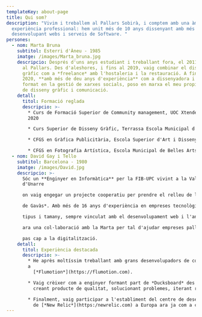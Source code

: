 ```yaml
---
templateKey: about-page
title: Qui som?
description: "Vivim i treballem al Pallars Sobirà, i comptem amb una àmplia
  experiència professional: hem unit més de 10 anys dissenyant amb més de 16
  desenvolupant webs i serveis de Software. "
persones:
  - nom: Marta Bruna
    subtitol: Esterri d'Àneu - 1985
    imatge: /images/Marta_bruna.jpg
    descripcio: Després d'uns anys estudiant i treballant fora, el 2011 vaig tornar
      al Pallars. Des d'aleshores, i fins al 2019, vaig combinar el disseny
      gràfic com a *freelance* amb l'hostaleria i la restauració. A finals del
      2020, **amb més de deu anys d'experiència** com a dissenyadora i havent-me
      format en la gestió de xarxes socials, poso en marxa el meu propi estudi
      de disseny gràfic i comunicació.
    detall:
      titol: Formació reglada
      descripcio: >-
        * Curs de Formació Superior de Community management, UOC Xtended Studies
        2020

        * Curs Superior de Disseny Gràfic, Terrassa Escola Municipal d'Art i Disseny 2009 - 2010

        * CFGS en Gràfica Publicitària, Escola Superior d'Art i Disseny d'Olot 2006 - 2008

        * CFGS en Fotografia Artística, Escola Municipal de Belles Arts de Lleida 2003 - 2005
  - nom: David Gay i Tello
    subtitol: Barcelona - 1980
    imatge: /images/David.jpg
    descripcio: >-
      Sóc un **Enginyer en Informàtica** per la FIB-UPC vivint a la Vall
      d'Unarre

      on vaig engegar un projecte cooperatiu per prendre el relleu de la *Formatgeria

      de Gavàs*. Amb més de 16 anys d'experiència en empreses tecnològiques de tot

      tipus i tamany, sempre vinculat amb el desenvolupament web i l'analítica, inicio

      ara una col·laboració amb la Marta per tal d'ajudar empreses pallareses a fer el

      pas cap a la digitalització.
    detall:
      titol: Experiència destacada
      descripcio: >-
        * He après moltíssim treballant amb grans desenvolupadors de codi obert
        a
          [*Flumotion*](https://flumotion.com).

        * Vaig crèixer com a enginyer formant part de *Ducksboard* des dels seus inicis:
          creant producte de qualitat, solucionant problemes, iterant ràpid...

        * Finalment, vaig participar a l'establiment del centre de desenvolupament
          de [*New Relic*](https:/newrelic.com) a Europa ara ja com a cap d'equip.
---
```

